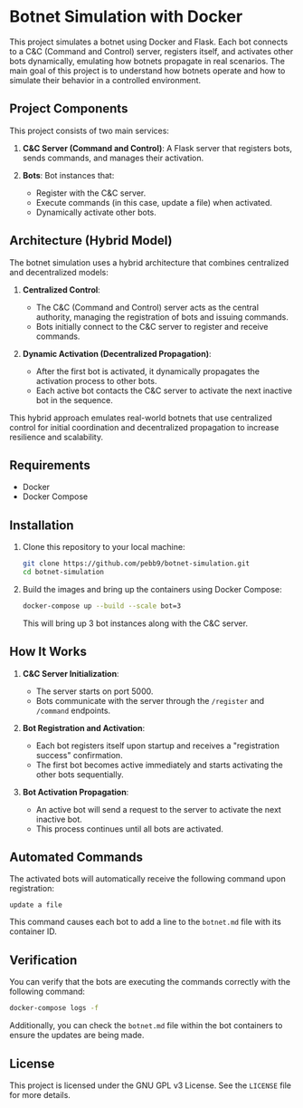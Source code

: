 # Botnet Simulation with Docker

This project simulates a botnet using Docker and Flask. Each bot connects to a C&C (Command and Control) server, registers itself, and activates other bots dynamically, emulating how botnets propagate in real scenarios. The main goal of this project is to understand how botnets operate and how to simulate their behavior in a controlled environment.

## Project Components

This project consists of two main services:

1. **C&C Server (Command and Control)**: A Flask server that registers bots, sends commands, and manages their activation.
2. **Bots**: Bot instances that:

   - Register with the C&C server.
   - Execute commands (in this case, update a file) when activated.
   - Dynamically activate other bots.

## Architecture (Hybrid Model)

The botnet simulation uses a hybrid architecture that combines centralized and decentralized models:

1. **Centralized Control**:

   - The C&C (Command and Control) server acts as the central authority, managing the registration of bots and issuing commands.
   - Bots initially connect to the C&C server to register and receive commands.

2. **Dynamic Activation (Decentralized Propagation)**:

   - After the first bot is activated, it dynamically propagates the activation process to other bots.
   - Each active bot contacts the C&C server to activate the next inactive bot in the sequence.

This hybrid approach emulates real-world botnets that use centralized control for initial coordination and decentralized propagation to increase resilience and scalability.

## Requirements

- Docker
- Docker Compose

## Installation

1. Clone this repository to your local machine:

   ```bash
   git clone https://github.com/pebb9/botnet-simulation.git
   cd botnet-simulation
   ```

2. Build the images and bring up the containers using Docker Compose:

   ```bash
   docker-compose up --build --scale bot=3
   ```

   This will bring up 3 bot instances along with the C&C server.

## How It Works

1. **C&C Server Initialization**:

   - The server starts on port 5000.
   - Bots communicate with the server through the `/register` and `/command` endpoints.

2. **Bot Registration and Activation**:

   - Each bot registers itself upon startup and receives a "registration success" confirmation.
   - The first bot becomes active immediately and starts activating the other bots sequentially.

3. **Bot Activation Propagation**:

   - An active bot will send a request to the server to activate the next inactive bot.
   - This process continues until all bots are activated.

## Automated Commands

The activated bots will automatically receive the following command upon registration:

```
update a file
```

This command causes each bot to add a line to the `botnet.md` file with its container ID.

## Verification

You can verify that the bots are executing the commands correctly with the following command:

```bash
docker-compose logs -f
```

Additionally, you can check the `botnet.md` file within the bot containers to ensure the updates are being made.

## License

This project is licensed under the GNU GPL v3 License. See the `LICENSE` file for more details.
